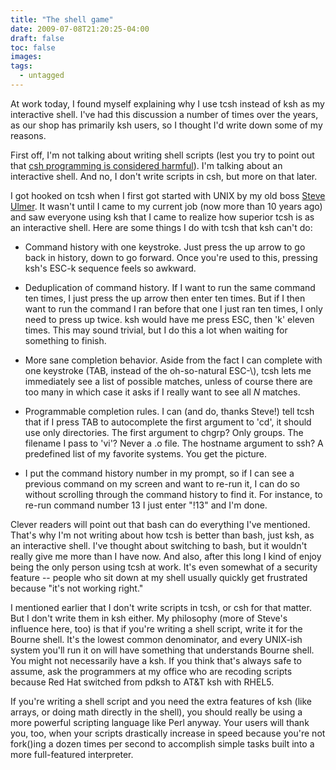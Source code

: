 ```yaml
---
title: "The shell game"
date: 2009-07-08T21:20:25-04:00
draft: false
toc: false
images:
tags:
  - untagged
---
```

At work today, I found myself explaining why I use tcsh instead of ksh as my interactive shell. I've had this discussion a number of times over the years, as our shop has primarily ksh users, so I thought I'd write down some of my reasons.



First off, I'm not talking about writing shell scripts (lest you try to point out that [csh programming is considered harmful](http://www.faqs.org/faqs/unix-faq/shell/csh-whynot/)). I'm talking about an interactive shell. And no, I don't write scripts in csh, but more on that later.



I got hooked on tcsh when I first got started with UNIX by my old boss [Steve Ulmer](http://www.ulmer.org/). It wasn't until I came to my current job (now more than 10 years ago) and saw everyone using ksh that I came to realize how superior tcsh is as an interactive shell. Here are some things I do with tcsh that ksh can't do:





* Command history with one keystroke. Just press the up arrow to go back in history, down to go forward. Once you're used to this, pressing ksh's ESC-k sequence feels so awkward.

* Deduplication of command history. If I want to run the same command ten times, I just press the up arrow then enter ten times. But if I then want to run the command I ran before that one I just ran ten times, I only need to press up twice. ksh would have me press ESC, then 'k' eleven times. This may sound trivial, but I do this a lot when waiting for something to finish.

* More sane completion behavior. Aside from the fact I can complete with one keystroke (TAB, instead of the oh-so-natural ESC-\\), tcsh lets me immediately see a list of possible matches, unless of course there are too many in which case it asks if I really want to see all _N_ matches.

* Programmable completion rules. I can (and do, thanks Steve!) tell tcsh that if I press TAB to autocomplete the first argument to 'cd', it should use only directories. The first argument to chgrp? Only groups. The filename I pass to 'vi'? Never a .o file. The hostname argument to ssh? A predefined list of my favorite systems. You get the picture.

* I put the command history number in my prompt, so if I can see a previous command on my screen and want to re-run it, I can do so without scrolling through the command history to find it. For instance, to re-run command number 13 I just enter "!13" and I'm done.





Clever readers will point out that bash can do everything I've mentioned. That's why I'm not writing about how tcsh is better than bash, just ksh, as an interactive shell. I've thought about switching to bash, but it wouldn't really give me more than I have now. And also, after this long I kind of enjoy being the only person using tcsh at work. It's even somewhat of a security feature -- people who sit down at my shell usually quickly get frustrated because "it's not working right."



I mentioned earlier that I don't write scripts in tcsh, or csh for that matter. But I don't write them in ksh either. My philosophy (more of Steve's influence here, too) is that if you're writing a shell script, write it for the Bourne shell. It's the lowest common denominator, and every UNIX-ish system you'll run it on will have something that understands Bourne shell. You might not necessarily have a ksh. If you think that's always safe to assume, ask the programmers at my office who are recoding scripts because Red Hat switched from pdksh to AT&amp;T ksh with RHEL5.



If you're writing a shell script and you need the extra features of ksh (like arrays, or doing math directly in the shell), you should really be using a more powerful scripting language like Perl anyway. Your users will thank you, too, when your scripts drastically increase in speed because you're not fork()ing a dozen times per second to accomplish simple tasks built into a more full-featured interpreter.

